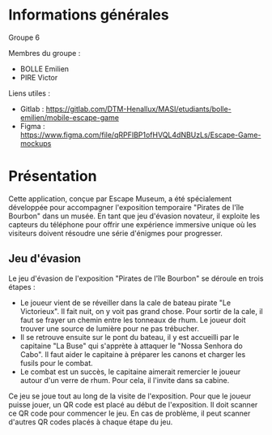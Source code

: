 # Informations générales
Groupe 6

Membres du groupe :
- BOLLE Emilien
- PIRE Victor

Liens utiles :
- Gitlab : https://gitlab.com/DTM-Henallux/MASI/etudiants/bolle-emilien/mobile-escape-game
- Figma : https://www.figma.com/file/qRPFIBP1ofHVQL4dNBUzLs/Escape-Game-mockups

# Présentation
Cette application, conçue par Escape Museum, a été spécialement développée pour accompagner l'exposition temporaire "Pirates de l'île Bourbon" dans un musée. En tant que jeu d'évasion novateur, il exploite les capteurs du téléphone pour offrir une expérience immersive unique où les visiteurs doivent résoudre une série d'énigmes pour progresser.

## Jeu d'évasion
Le jeu d'évasion de l'exposition "Pirates de l'île Bourbon" se déroule en trois étapes :

- Le joueur vient de se réveiller dans la cale de bateau pirate "Le Victorieux". Il fait nuit, on y voit pas grand chose. Pour sortir de la cale, il faut se frayer un chemin entre les tonneaux de rhum. Le joueur doit trouver une source de lumière pour ne pas trébucher.
- Il se retrouve ensuite sur le pont du bateau, il y est accueilli par le capitaine "La Buse" qui s'apprète à attaquer le "Nossa Senhora do Cabo". Il faut aider le capitaine à préparer les canons et charger les fusils pour le combat.
- Le combat est un succès, le capitaine aimerait remercier le joueur autour d'un verre de rhum. Pour cela, il l'invite dans sa cabine.

Ce jeu se joue tout au long de la visite de l'exposition. Pour que le joueur puisse jouer, un QR code est placé au début de l'exposition. Il doit scanner ce QR code pour commencer le jeu. En cas de problème, il peut scanner d'autres QR codes placés à chaque étape du jeu.
